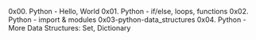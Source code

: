 0x00. Python - Hello, World
0x01. Python - if/else, loops, functions
0x02. Python - import & modules
0x03-python-data_structures
0x04. Python - More Data Structures: Set, Dictionary

